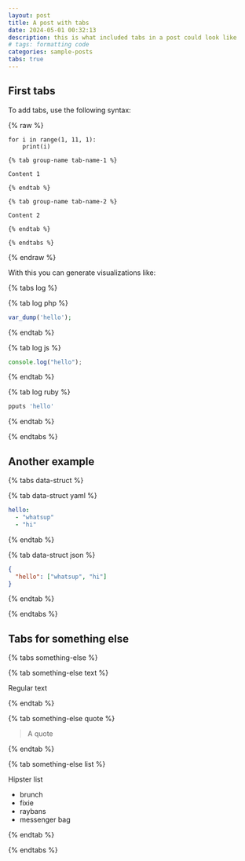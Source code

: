 ```yaml
---
layout: post
title: A post with tabs
date: 2024-05-01 00:32:13
description: this is what included tabs in a post could look like
# tags: formatting code
categories: sample-posts
tabs: true
---
```

<!-- This is how a post with [tabs](https://github.com/Ovski4/jekyll-tabs) looks like. Note that the tabs could be used for different purposes, not only for code. -->


## First tabs

To add tabs, use the following syntax:

{% raw %}

```liquid
for i in range(1, 11, 1):
    print(i)

{% tab group-name tab-name-1 %}

Content 1

{% endtab %}

{% tab group-name tab-name-2 %}

Content 2

{% endtab %}

{% endtabs %}
```

{% endraw %}

With this you can generate visualizations like:

{% tabs log %}

{% tab log php %}

```php
var_dump('hello');
```

{% endtab %}

{% tab log js %}

```javascript
console.log("hello");
```

{% endtab %}

{% tab log ruby %}

```javascript
pputs 'hello'
```

{% endtab %}

{% endtabs %}

## Another example

{% tabs data-struct %}

{% tab data-struct yaml %}

```yaml
hello:
  - "whatsup"
  - "hi"
```

{% endtab %}

{% tab data-struct json %}

```json
{
  "hello": ["whatsup", "hi"]
}
```

{% endtab %}

{% endtabs %}

## Tabs for something else

{% tabs something-else %}

{% tab something-else text %}

Regular text

{% endtab %}

{% tab something-else quote %}

> A quote

{% endtab %}

{% tab something-else list %}

Hipster list

- brunch
- fixie
- raybans
- messenger bag

{% endtab %}

{% endtabs %}
